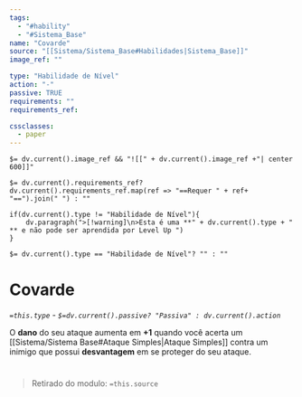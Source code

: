 ```yaml
---
tags:
  - "#hability"
  - "#Sistema_Base"
name: "Covarde"
source: "[[Sistema/Sistema_Base#Habilidades|Sistema_Base]]"
image_ref: ""

type: "Habilidade de Nível"
action: "-"
passive: TRUE
requirements: ""
requirements_ref:  

cssclasses:
  - paper
---
```

`$= dv.current().image_ref && "![[" + dv.current().image_ref +"| center 600]]"`


`$= dv.current().requirements_ref? dv.current().requirements_ref.map(ref => "==Requer " + ref+ "==").join(" ") : ""`

```dataviewjs
if(dv.current().type != "Habilidade de Nível"){
	dv.paragraph(">[!warning]\n>Esta é uma **" + dv.current().type + " ** e não pode ser aprendida por Level Up ")
}
```


`$= dv.current().type == "Habilidade de Nível"? "" : ""`
# Covarde
*`=this.type` - `$=dv.current().passive? "Passiva" : dv.current().action`*

O **dano** do seu ataque aumenta em **+1** quando você acerta um [[Sistema/Sistema Base#Ataque Simples|Ataque Simples]] contra um inimigo que possui **desvantagem** em se proteger do seu ataque. 


#
> Retirado do modulo: `=this.source`